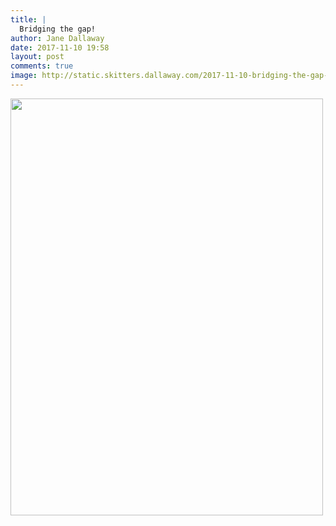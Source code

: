 ```yaml
---
title: |
  Bridging the gap!
author: Jane Dallaway
date: 2017-11-10 19:58
layout: post
comments: true
image: http://static.skitters.dallaway.com/2017-11-10-bridging-the-gap-thumb-1-IMG-5391.JPG
---
```


<div>
        <a href="http://static.skitters.dallaway.com/2017-11-10-bridging-the-gap-fullsize-1-IMG-5391.JPG">
          <img src="http://static.skitters.dallaway.com/2017-11-10-bridging-the-gap-thumb-1-IMG-5391.JPG" width="500" height="667"/>
        </a>
      </div>


  
      